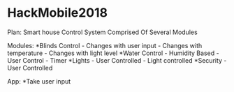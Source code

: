 # HackMobile2018

Plan:
    Smart house Control System Comprised Of Several Modules

Modules:
    *Blinds Control
        - Changes with user input
        - Changes with temperature
        - Changes with light level
    *Water Control
        - Humidity Based
        - User Control
        - Timer
    *Lights
        - User Controlled
        - Light controlled
    *Security
        - User Controlled

App:
    *Take user input